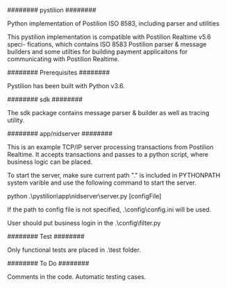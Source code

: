 ######## 
pystilion
########

Python implementation of Postilion ISO 8583, including parser and utilities

This pystilion implementation is compatible with Postilion Realtime v5.6 speci-
fications, which contains ISO 8583 Postilion parser & message builders and some 
utilties for building payment applicaitons for communicating with Postilion 
Realtime.

########
Prerequisites
########

Pystilion has been built with Python v3.6.

######## 
sdk
######## 

The sdk package contains message parser & builder as well as tracing utility.

######## 
app/nidserver
########

This is an example TCP/IP server processing transactions from Postilion Realtime.
It accepts transactions and passes to a python script, where business logic can
be placed. 

To start the server, make sure current path "." is included in PYTHONPATH system varible 
and use the following command to start the server.

python .\pystilion\app\nidserver\server.py [configFile]

If the path to config file is not specified, .\config\config.ini will be used.

User should put business login in the .\config\filter.py

######## 
Test
########

Only functional tests are placed in .\test folder.

########
To Do
########

Comments in the code.
Automatic testing cases.